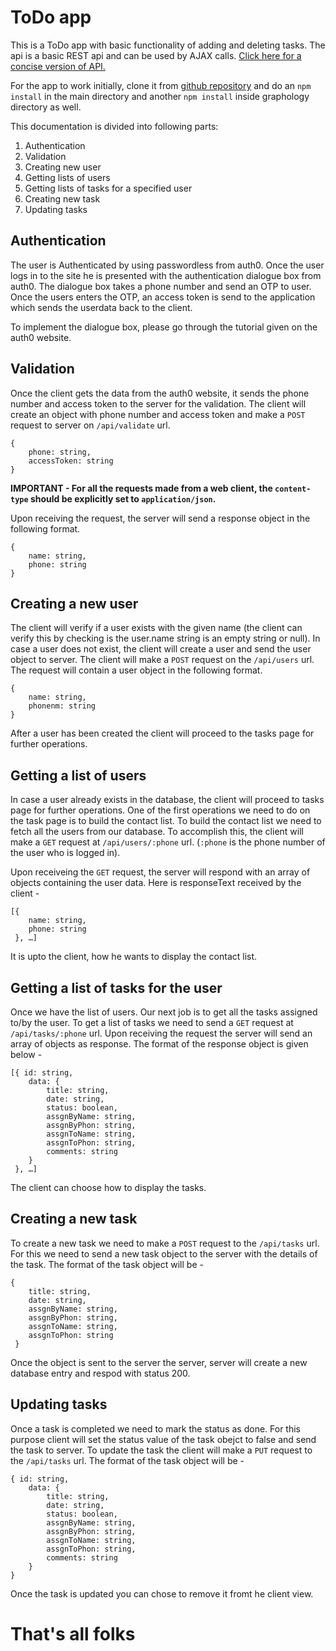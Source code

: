 # ToDo app

This is a ToDo app with basic functionality of adding and deleting tasks.
The api is a basic REST api and can be used by AJAX calls. [Click here for a concise version of API.](https://docs.google.com/spreadsheets/d/15pkfvS9Nc6Sg1x8vCqNCdvwCvts95EDI3ZHvJL12r4Q/view#gid=0)

For the app to work initially, clone it from [github repository](https://github.com/sankalp0o/todo-app-backend) and do an `npm install` in the main directory and another `npm install` inside graphology directory as well.

This documentation is divided into following parts:

1. Authentication
2. Validation
3. Creating new user
4. Getting lists of users
5. Getting lists of tasks for a specified user
6. Creating new task
7. Updating tasks


Authentication
---

The user is Authenticated by using passwordless from auth0. Once the user logs in to the site he is presented with the authentication dialogue box from auth0. The dialogue box takes a phone number and send an OTP to user. Once the users enters the OTP, an access token is send to the application which sends the userdata back to the client.

To implement the dialogue box, please go through the tutorial given on the auth0 website.


Validation
---

Once the client gets the data from the auth0 website, it sends the phone number and access token to the server for the validation. The client will create an object with phone number and access token and make a `POST` request to server on `/api/validate` url.

```
{
 	phone: string,
 	accessToken: string
}
```
**IMPORTANT - For all the requests made from a web client, the `content-type` should be explicitly set to `application/json`.**


Upon receiving the request, the server will send a response object in the following format.
```
{
	name: string,
	phone: string
}
```


Creating a new user
---

The client will verify if a user exists with the given name (the client can verify this by checking is the user.name string is an empty string or null). In case a user does not exist, the client will create a user and send the user object to server. The client will make a `POST` request on the `/api/users` url. The request will contain a user object in the following format. 
```
{
	name: string,
	phonenm: string
}
```
After a user has been created the client will proceed to the tasks page for further operations.


Getting a list of users
---

In case a user already exists in the database, the client will proceed to tasks page for further operations. 
One of the first operations we need to do on the task page is to build the contact list. To build the contact list we need to fetch all the users from our database. To accomplish this, the client will make a `GET` request at `/api/users/:phone` url. (`:phone` is the phone number of the user who is logged in).

Upon receiveing the `GET` request, the server will respond with an array of objects containing the user data.
Here is responseText received by the client - 
```
[{
 	name: string,
 	phone: string
 }, …]
```
It is upto the client, how he wants to display the contact list.


Getting a list of tasks for the user
---

Once we have the list of users. Our next job is to get all the tasks assigned to/by the user. 
To get a list of tasks we need to send a `GET` request at `/api/tasks/:phone` url. Upon receiving the request the server will send an array of objects as response. The format of the response object is given below -

```
[{ id: string, 
	data: {
        title: string,
        date: string,
        status: boolean,
        assgnByName: string,
        assgnByPhon: string,
        assgnToName: string,
        assgnToPhon: string,
        comments: string
    }
 }, …]
```

The client can choose how to display the tasks.


Creating a new task
---

To create a new task we need to make a `POST` request to the `/api/tasks` url. For this we need to send a new task object to the server with the details of the task. The format of the task object will be - 
```
{
	title: string,
	date: string,
	assgnByName: string,
	assgnByPhon: string,
	assgnToName: string,
	assgnToPhon: string
 }
```
Once the object is sent to the server the server, server will create a new database entry and respod with status 200.


Updating tasks
---

Once a task is completed we need to mark the status as done. For this purpose client will set the status value of the task obejct to false and send the task to server.  To update the task the client will make a `PUT` request to the `/api/tasks` url. The format of the task object will be - 
```
{ id: string, 
	data: {
        title: string,
        date: string,
        status: boolean,
        assgnByName: string,
        assgnByPhon: string,
        assgnToName: string,
        assgnToPhon: string,
        comments: string
    }
}
```
Once the task is updated you can chose to remove it fromt he client view.

# That's all folks